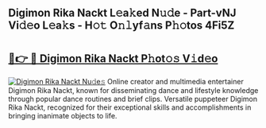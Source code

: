 ## Digimon Rika Nackt L𝚎a𝚔ed N𝚞𝚍e - Part-vNJ Vi𝚍𝚎o L𝚎a𝚔s - H𝚘𝚝 O𝚗𝚕yf𝚊ns P𝚑𝚘tos 4Fi5Z

# <h2><a href="http://kf6tmxy.oniu.top/?m=Digimon+Rika+Nackt">🔗👉 🔴 Digimon Rika Nackt P𝚑ot𝚘𝚜 V𝚒d𝚎o</a></h2>

[![Digimon Rika Nackt Nu𝚍e𝚜](https://i.imgur.com/0qMVB7G.gif)](http://kf6tmxy.oniu.top/?m=Digimon+Rika+Nackt)
Online creator and multimedia entertainer Digimon Rika Nackt, known for disseminating dance and lifestyle knowledge through popular dance routines and brief clips. Versatile puppeteer Digimon Rika Nackt, recognized for their exceptional skills and accomplishments in bringing inanimate objects to life.  
